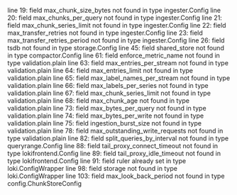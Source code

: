 line 19: field max_chunk_size_bytes not found in type ingester.Config
  line 20: field max_chunks_per_query not found in type ingester.Config
  line 21: field max_chunk_series_limit not found in type ingester.Config
  line 22: field max_transfer_retries not found in type ingester.Config
  line 23: field max_transfer_retries_period not found in type ingester.Config
  line 26: field tsdb not found in type storage.Config
  line 45: field shared_store not found in type compactor.Config
  line 61: field enforce_metric_name not found in type validation.plain
  line 63: field max_entries_per_stream not found in type validation.plain
  line 64: field max_entries_limit not found in type validation.plain
  line 65: field max_label_names_per_stream not found in type validation.plain
  line 66: field max_labels_per_series not found in type validation.plain
  line 67: field max_chunk_series_limit not found in type validation.plain
  line 68: field max_chunk_age not found in type validation.plain
  line 73: field max_bytes_per_query not found in type validation.plain
  line 74: field max_bytes_per_write not found in type validation.plain
  line 75: field ingestion_burst_size not found in type validation.plain
  line 78: field max_outstanding_write_requests not found in type validation.plain
  line 82: field split_queries_by_interval not found in type queryrange.Config
  line 88: field tail_proxy_connect_timeout not found in type lokifrontend.Config
  line 89: field tail_proxy_idle_timeout not found in type lokifrontend.Config
  line 91: field ruler already set in type loki.ConfigWrapper
  line 98: field storage not found in type loki.ConfigWrapper
  line 103: field max_look_back_period not found in type config.ChunkStoreConfig
